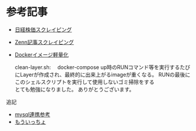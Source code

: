 # 参考記事

* [日経株価スクレイピング](https://qiita.com/tt20210824/items/190fa85632b85621670f)

* [Zenn記事スクレイピング](https://qiita.com/mormas/items/d7802ac61fc96b303506)

* [Dockerイメージ軽量化](https://qiita.com/tt20210824/items/190fa85632b85621670f)

    clean-layer.sh:
        &emsp;docker-compose up時のRUNコマンド等を実行するたびにLayerが作成され、最終的に出来上がるimageが重くなる。
        RUNの最後にこのシェルスクリプトを実行して使用しないゴミ掃除をする
  <br>
とても勉強になりました。
ありがとうございます。

追記

* [mysql連携参考](https://takaya030.hatenablog.com/entry/2022/02/11/181847)
* [もういっちょ](https://qiita.com/harissa/items/117931ed3b15c8e6ad3b)

